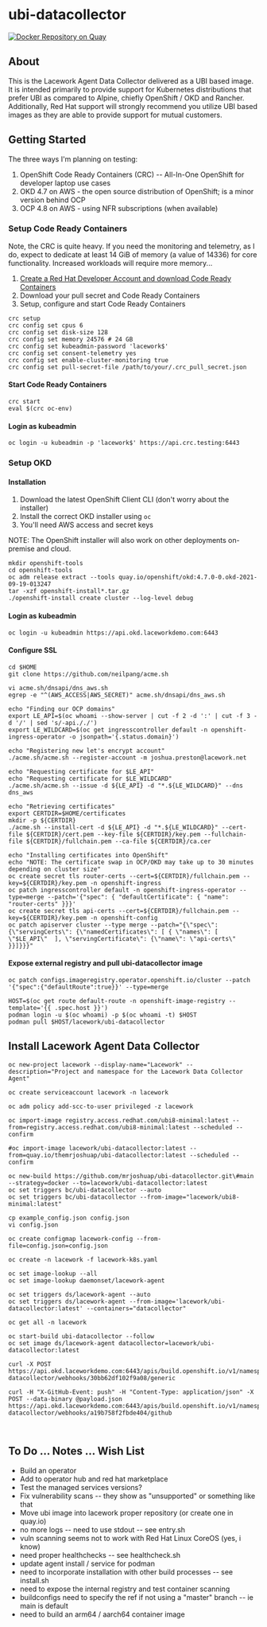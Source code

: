 # ubi-datacollector

[![Docker Repository on Quay](https://quay.io/repository/themrjoshuap/ubi-datacollector/status "Docker Repository on Quay")](https://quay.io/repository/themrjoshuap/ubi-datacollector)

## About
This is the Lacework Agent Data Collector delivered as a UBI based image.  It is intended primarily to provide support for Kubernetes distributions that prefer UBI as compared to Alpine, chiefly OpenShift / OKD and Rancher.  Additionally, Red Hat support will strongly recommend you utilize UBI based images as they are able to provide support for mutual customers.

## Getting Started

The three ways I'm planning on testing:

1. OpenShift Code Ready Containers (CRC) -- All-In-One OpenShift for developer laptop use cases
2. OKD 4.7 on AWS - the open source distribution of OpenShift; is a minor version behind OCP
3. OCP 4.8 on AWS - using NFR subscriptions (when available)

### Setup Code Ready Containers
Note, the CRC is quite heavy.  If you need the monitoring and telemetry, as I do, expect to dedicate at least 14 GiB of memory (a value of 14336) for core functionality. Increased workloads will require more memory...

1. [Create a Red Hat Developer Account and download Code Ready Containers](https://developers.redhat.com/download-manager/link/3868678)
2. Download your pull secret and Code Ready Containers
3. Setup, configure and start Code Ready Containers
```
crc setup
crc config set cpus 6
crc config set disk-size 128
crc config set memory 24576 # 24 GB
crc config set kubeadmin-password 'lacework$'
crc config set consent-telemetry yes
crc config set enable-cluster-monitoring true
crc config set pull-secret-file /path/to/your/.crc_pull_secret.json
```

#### Start Code Ready Containers
```
crc start
eval $(crc oc-env)
```

#### Login as kubeadmin
```
oc login -u kubeadmin -p 'lacework$' https://api.crc.testing:6443
```

### Setup OKD

#### Installation

1. Download the latest OpenShift Client CLI (don't worry about the installer)
2. Install the correct OKD installer using `oc`
3. You'll need AWS access and secret keys

NOTE: The OpenShift installer will also work on other deployments on-premise and cloud.

```
mkdir openshift-tools
cd openshift-tools
oc adm release extract --tools quay.io/openshift/okd:4.7.0-0.okd-2021-09-19-013247
tar -xzf openshift-install*.tar.gz
./openshift-install create cluster --log-level debug
```

#### Login as kubeadmin
```
oc login -u kubeadmin https://api.okd.laceworkdemo.com:6443
```

#### Configure SSL
```
cd $HOME
git clone https://github.com/neilpang/acme.sh

vi acme.sh/dnsapi/dns_aws.sh
egrep -e "^(AWS_ACCESS|AWS_SECRET)" acme.sh/dnsapi/dns_aws.sh

echo "Finding our OCP domains"
export LE_API=$(oc whoami --show-server | cut -f 2 -d ':' | cut -f 3 -d '/' | sed 's/-api././')
export LE_WILDCARD=$(oc get ingresscontroller default -n openshift-ingress-operator -o jsonpath='{.status.domain}')

echo "Registering new let's encrypt account"
./acme.sh/acme.sh --register-account -m joshua.preston@lacework.net

echo "Requesting certificate for $LE_API"
echo "Requesting certificate for $LE_WILDCARD"
./acme.sh/acme.sh --issue -d ${LE_API} -d "*.${LE_WILDCARD}" --dns dns_aws

echo "Retrieving certificates"
export CERTDIR=$HOME/certificates
mkdir -p ${CERTDIR}
./acme.sh --install-cert -d ${LE_API} -d "*.${LE_WILDCARD}" --cert-file ${CERTDIR}/cert.pem --key-file ${CERTDIR}/key.pem --fullchain-file ${CERTDIR}/fullchain.pem --ca-file ${CERTDIR}/ca.cer

echo "Installing certificates into OpenShift"
echo "NOTE: The certificate swap in OCP/OKD may take up to 30 minutes depending on cluster size"
oc create secret tls router-certs --cert=${CERTDIR}/fullchain.pem --key=${CERTDIR}/key.pem -n openshift-ingress
oc patch ingresscontroller default -n openshift-ingress-operator --type=merge --patch='{"spec": { "defaultCertificate": { "name": "router-certs" }}}'
oc create secret tls api-certs --cert=${CERTDIR}/fullchain.pem --key=${CERTDIR}/key.pem -n openshift-config
oc patch apiserver cluster --type merge --patch="{\"spec\": {\"servingCerts\": {\"namedCertificates\": [ { \"names\": [  \"$LE_API\"  ], \"servingCertificate\": {\"name\": \"api-certs\" }}]}}}"
```

#### Expose external registry and pull ubi-datacollector image
```
oc patch configs.imageregistry.operator.openshift.io/cluster --patch '{"spec":{"defaultRoute":true}}' --type=merge

HOST=$(oc get route default-route -n openshift-image-registry --template='{{ .spec.host }}')
podman login -u $(oc whoami) -p $(oc whoami -t) $HOST
podman pull $HOST/lacework/ubi-datacollector
```

## Install Lacework Agent Data Collector
```
oc new-project lacework --display-name="Lacework" --description="Project and namespace for the Lacework Data Collector Agent"

oc create serviceaccount lacework -n lacework

oc adm policy add-scc-to-user privileged -z lacework

oc import-image registry.access.redhat.com/ubi8-minimal:latest --from=registry.access.redhat.com/ubi8-minimal:latest --scheduled --confirm

#oc import-image lacework/ubi-datacollector:latest --from=quay.io/themrjoshuap/ubi-datacollector:latest --scheduled --confirm

oc new-build https://github.com/mrjoshuap/ubi-datacollector.git\#main --strategy=docker --to=lacework/ubi-datacollector:latest
oc set triggers bc/ubi-datacollector --auto
oc set triggers bc/ubi-datacollector --from-image="lacework/ubi8-minimal:latest"

cp example_config.json config.json
vi config.json

oc create configmap lacework-config --from-file=config.json=config.json

oc create -n lacework -f lacework-k8s.yaml

oc set image-lookup --all
oc set image-lookup daemonset/lacework-agent

oc set triggers ds/lacework-agent --auto
oc set triggers ds/lacework-agent --from-image='lacework/ubi-datacollector:latest' --containers="datacollector" 

oc get all -n lacework

oc start-build ubi-datacollector --follow
oc set image ds/lacework-agent datacollector=lacework/ubi-datacollector:latest

curl -X POST https://api.okd.laceworkdemo.com:6443/apis/build.openshift.io/v1/namespaces/lacework/buildconfigs/ubi-datacollector/webhooks/30bb62df102f9a08/generic

curl -H "X-GitHub-Event: push" -H "Content-Type: application/json" -X POST --data-binary @payload.json https://api.okd.laceworkdemo.com:6443/apis/build.openshift.io/v1/namespaces/lacework/buildconfigs/ubi-datacollector/webhooks/a19b758f2fbde404/github



```

## To Do ... Notes ... Wish List

* Build an operator
* Add to operator hub and red hat marketplace
* Test the managed services versions?
* Fix vulnerability scans -- they show as "unsupported" or something like that
* Move ubi image into lacework proper repository (or create one in quay.io)
* no more logs -- need to use stdout -- see entry.sh
* vuln scanning seems not to work with Red Hat Linux CoreOS (yes, i know)
* need proper healthchecks -- see healthcheck.sh
* update agent install / service for podman
* need to incorporate installation with other build processes -- see install.sh
* need to expose the internal registry and test container scanning
* buildconfigs need to specify the ref if not using a "master" branch -- ie main is default
* need to build an arm64 / aarch64 container image
